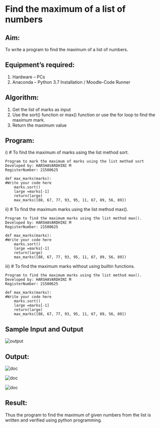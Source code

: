 # Find the maximum of a list of numbers
## Aim:
To write a program to find the maximum of a list of numbers.
## Equipment’s required:
1.	Hardware – PCs
2.	Anaconda – Python 3.7 Installation / Moodle-Code Runner
## Algorithm:
1.	Get the list of marks as input
2.	Use the sort() function or max() function or use the for loop to find the maximum mark.
3.	Return the maximum value
## Program:

i)	# To find the maximum of marks using the list method sort.
```
Program to mark the maximum of marks using the list method sort
Developed by: HARSHAVARDHINI M
RegisterNumber: 21500625

def max_marks(marks):
#Write your code here
    marks.sort()
    large =marks[-1]
    return(large)
    max_marks([88, 67, 77, 93, 95, 11, 67, 89, 56, 89])
```

ii)	# To find the maximum marks using the list method max().
```
Program to find the maximum marks using the list method max().
Developed by: HARSHAVARDHINI M
RegisterNumber: 21500625

def max_marks(marks):
#Write your code here
    marks.sort()
    large =marks[-1]
    return(large)
    max_marks([88, 67, 77, 93, 95, 11, 67, 89, 56, 89])
```

iii) # To find the maximum marks without using builtin functions.
```
Program to find the maximum marks using the list method max().
Developed by: HARSHAVARDHINI M
RegisterNumber: 21500625

def max_marks(marks):
#Write your code here
    marks.sort()
    large =marks[-1]
    return(large)
    max_marks([88, 67, 77, 93, 95, 11, 67, 89, 56, 89])
```
## Sample Input and Output
![output](./img/max_marks1.jpg) 

## Output:
![doc](har.png)

![doc](harr.png)

![doc](harrr.png)

## Result:
Thus the program to find the maximum of given numbers from the list is written and verified using python programming.